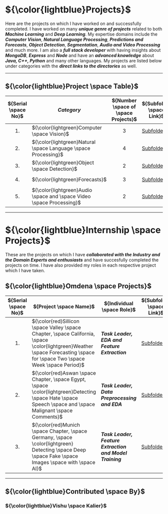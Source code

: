 # ${\color{lightblue}Projects}$

Here are the projects on which I have worked on and successfully completed. I have worked on many ***unique genre of projects*** related to both ***Machine Learning*** and ***Deep Learning***. My expertise domains include the ***Computer Vision***, ***Natural Language Processing***, ***Predictions and Forecasts***, ***Object Detection***, ***Segmentation***, ***Audio and Video Processing*** and much more. I am also a ***full stack developer*** with having insights about ***MongoDB***, ***Express*** and ***Node*** and have an ***advanced knowledge*** about ***Java, C++, Python*** and many other languages. My projects are listed below under categories with the ***direct links to the directories*** as well.

-----

## ${\color{lightblue}Project \space Table}$

| ${Serial \space No}$ | ${Category}$ | ${Number \space of \space Projects}$ | ${Subfolder \space Link}$ |
|-|-|-|-|
| $${1.}$$ | ${\color{lightgreen}Computer \space Vision}$ | $${3}$$ | [Subfolder](https://github.com/VishuKalier2003/Projects-Platform/blob/main/Folder/ComputerVision.md) |
| $${2.}$$ | ${\color{lightgreen}Natural \space Language \space Processing}$ | $${4}$$ | [Subfolder]() |
| $${3.}$$ | ${\color{lightgreen}Object \space Detection}$ | $${2}$$ | [Subfolder]() |
| $${4.}$$ | ${\color{lightgreen}Forecasts}$ | $${3}$$ | [Subfolder]() |
| $${5.}$$ | ${\color{lightgreen}Audio \space and \space Video \space Processing}$ | $${2}$$ | [Subfolder]() |

-----

# ${\color{lightblue}Internship \space Projects}$

These are the projects on which I have ***collaborated with the Industry and the Domain Experts and enthusiasts*** and have succesfully completed the projects on time. I have also provided my roles in each respective project which I have taken.
## ${\color{lightblue}Omdena \space Projects}$
| ${Serial \space No}$ | ${Project \space Name}$ | ${Individual \space Role}$ | ${Subfolder \space Link}$ |
|-|-|-|-|
| $${1.}$$ | ${\color{red}Sillicon \space Valley \space Chapter, \space California, \space \color{lightgreen}Weather \space Forecasting \space for \space Two \space Week \space Period}$ | ***Task Leader, EDA and Feature Extraction*** | [Subfolder](https://github.com/OmdenaAI/silicon-valley-chapter-extreme-weather) |
| $${2.}$$ | ${\color{red}Aswan \space Chapter, \space Egypt, \space \color{lightgreen}Detecting \space Hate \space Speech \space and \space Malignant \space Comments}$ | ***Task Leader, Data Preprocessing and EDA*** | [Subfolder](https://github.com/OmdenaAI/aswan-egypt-detecting-hate-nlp) |
| $${3.}$$ | ${\color{red}Munich \space Chapter, \space Germany, \space \color{lightgreen} Detecting \space Deep \space Fake \space Images \space with \space AI}$ | ***Task Leader, Feature Extraction and Model Training*** | [Subfolder](https://github.com/OmdenaAI/omdena-munich-chapter-deepfakes-detection) |

-----

## ${\color{lightblue}Contributed \space By}$
### ${\color{lightblue}Vishu \space Kalier}$






